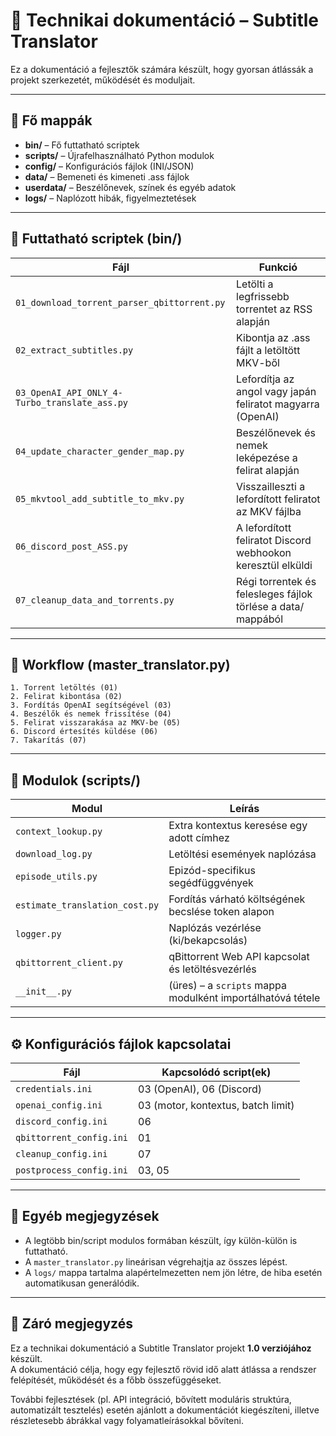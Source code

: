 # 🧠 Technikai dokumentáció – Subtitle Translator

Ez a dokumentáció a fejlesztők számára készült, hogy gyorsan átlássák a projekt szerkezetét, működését és moduljait.

---

## 📁 Fő mappák

- **bin/** – Fő futtatható scriptek
- **scripts/** – Újrafelhasználható Python modulok
- **config/** – Konfigurációs fájlok (INI/JSON)
- **data/** – Bemeneti és kimeneti .ass fájlok
- **userdata/** – Beszélőnevek, színek és egyéb adatok
- **logs/** – Naplózott hibák, figyelmeztetések

---

## 🧩 Futtatható scriptek (bin/)

| Fájl | Funkció |
|------|---------|
| `01_download_torrent_parser_qbittorrent.py` | Letölti a legfrissebb torrentet az RSS alapján |
| `02_extract_subtitles.py` | Kibontja az .ass fájlt a letöltött MKV-ből |
| `03_OpenAI_API_ONLY_4-Turbo_translate_ass.py` | Lefordítja az angol vagy japán feliratot magyarra (OpenAI) |
| `04_update_character_gender_map.py` | Beszélőnevek és nemek leképezése a felirat alapján |
| `05_mkvtool_add_subtitle_to_mkv.py` | Visszailleszti a lefordított feliratot az MKV fájlba |
| `06_discord_post_ASS.py` | A lefordított feliratot Discord webhookon keresztül elküldi |
| `07_cleanup_data_and_torrents.py` | Régi torrentek és felesleges fájlok törlése a data/ mappából |

---

## 🔄 Workflow (master_translator.py)

```text
1. Torrent letöltés (01)
2. Felirat kibontása (02)
3. Fordítás OpenAI segítségével (03)
4. Beszélők és nemek frissítése (04)
5. Felirat visszarakása az MKV-be (05)
6. Discord értesítés küldése (06)
7. Takarítás (07)
```

---

## 🧱 Modulok (scripts/)

| Modul | Leírás |
|-------|--------|
| `context_lookup.py` | Extra kontextus keresése egy adott címhez |
| `download_log.py` | Letöltési események naplózása |
| `episode_utils.py` | Epizód-specifikus segédfüggvények |
| `estimate_translation_cost.py` | Fordítás várható költségének becslése token alapon |
| `logger.py` | Naplózás vezérlése (ki/bekapcsolás) |
| `qbittorrent_client.py` | qBittorrent Web API kapcsolat és letöltésvezérlés |
| `__init__.py` | (üres) – a `scripts` mappa modulként importálhatóvá tétele |

---

## ⚙️ Konfigurációs fájlok kapcsolatai

| Fájl | Kapcsolódó script(ek) |
|------|------------------------|
| `credentials.ini` | 03 (OpenAI), 06 (Discord) |
| `openai_config.ini` | 03 (motor, kontextus, batch limit) |
| `discord_config.ini` | 06 |
| `qbittorrent_config.ini` | 01 |
| `cleanup_config.ini` | 07 |
| `postprocess_config.ini` | 03, 05 |

---

## 🔧 Egyéb megjegyzések

- A legtöbb bin/script modulos formában készült, így külön-külön is futtatható.
- A `master_translator.py` lineárisan végrehajtja az összes lépést.
- A `logs/` mappa tartalma alapértelmezetten nem jön létre, de hiba esetén automatikusan generálódik.

---

## 📝 Záró megjegyzés

Ez a technikai dokumentáció a Subtitle Translator projekt **1.0 verziójához** készült.  
A dokumentáció célja, hogy egy fejlesztő rövid idő alatt átlássa a rendszer felépítését, működését és a főbb összefüggéseket.

További fejlesztések (pl. API integráció, bővített moduláris struktúra, automatizált tesztelés) esetén ajánlott a dokumentációt kiegészíteni, illetve részletesebb ábrákkal vagy folyamatleírásokkal bővíteni.
